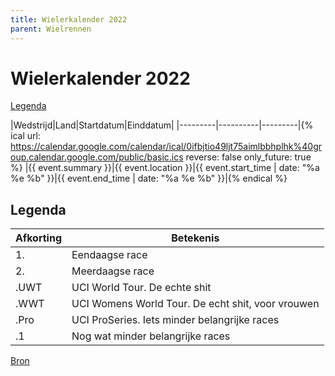 ```yaml
---
title: Wielerkalender 2022
parent: Wielrennen
---
```


# Wielerkalender 2022

[Legenda](#legenda)

|Wedstrijd|Land|Startdatum|Einddatum|
|---------|----------|---------|{% ical url: https://calendar.google.com/calendar/ical/0ifbjtio49ljt75aimlbbhplhk%40group.calendar.google.com/public/basic.ics reverse: false only_future: true %}
|{{ event.summary }}|{{ event.location }}|{{ event.start_time | date: "%a %e %b" }}|{{ event.end_time | date: "%a %e %b" }}|{% endical %}

## Legenda

|Afkorting|Betekenis|
|---------|---------|
|1.       | Eendaagse race |
|2.       | Meerdaagse race |
|.UWT     | UCI World Tour. De echte shit |
|.WWT     | UCI Womens World Tour. De echt shit, voor vrouwen |
|.Pro     | UCI ProSeries. Iets minder belangrijke races |
|.1       | Nog wat minder belangrijke races |


[Bron](https://inrng.com/calendar/)

